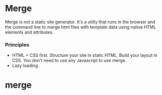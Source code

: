 # Merge

Merge is not a static site generator. It's a utilty that runs in the browser and the command line to merge html files with template data using native HTML elements and attributes.  

### Principles

- HTML + CSS first. Structure your site in static HTML. Build your layout in CSS. You don't need to use any Javascript to use merge.
- Lazy loading.

# merge
